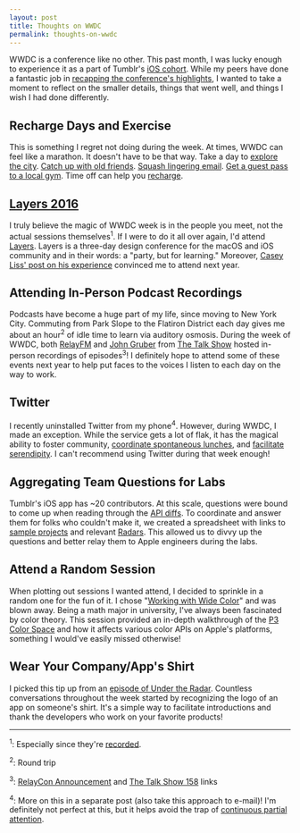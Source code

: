 ```yaml
---
layout: post
title: Thoughts on WWDC
permalink: thoughts-on-wwdc
---
```


WWDC is a conference like no other. This past month, I was lucky enough to experience it as a part of Tumblr's [iOS cohort](https://cocoa.tumblr.com/post/146758581738/wwdc-2016-has-come-and-passed-but-we-wanted-to). While my peers have done a fantastic job in [recapping the conference's highlights](https://swiftnews.curated.co/issues/91#start), I wanted to take a moment to reflect on the smaller details, things that went well, and things I wish I had done differently.

## Recharge Days and Exercise

This is something I regret not doing during the week. At times, WWDC can feel like a marathon. It doesn't have to be that way. Take a day to [explore the city](https://www.instagram.com/p/BG5jDpLNaw_). [Catch up with old friends](https://www.instagram.com/p/BGyVICpta3I). [Squash lingering email](https://twitter.com/mb/status/743516855076171776). [Get a guest pass to a local gym](https://twitter.com/wahoo/status/741405799344267265). Time off can help you [recharge](https://twitter.com/Sommer/status/741899695492976641).

## [Layers 2016](https://bringyourlayers.com)

I truly believe the magic of WWDC week is in the people you meet, not the actual sessions themselves<sup>1</sup>. If I were to do it all over again, I'd attend [Layers](https://bringyourlayers.com). Layers is a three-day design conference for the macOS and iOS community and in their words: a "party, but for learning." Moreover, [Casey Liss' post on his experience](https://www.caseyliss.com/2016/6/17/layers-2016) convinced me to attend next year.

## Attending In-Person Podcast Recordings

Podcasts have become a huge part of my life, since moving to New York City. Commuting from Park Slope to the Flatiron District each day gives me about an hour<sup>2</sup> of idle time to learn via auditory osmosis. During the week of WWDC, both [RelayFM](https://www.relay.fm) and [John Gruber](https://twitter.com/gruber) from [The Talk Show](https://overcast.fm/itunes528458508/the-talk-show-with-john-gruber) hosted in-person recordings of episodes<sup>3</sup>! I definitely hope to attend some of these events next year to help put faces to the voices I listen to each day on the way to work.

## Twitter

I recently uninstalled Twitter from my phone<sup>4</sup>. However, during WWDC, I made an exception. While the service gets a lot of flak, it has the magical ability to foster community, [coordinate spontaneous lunches](https://twitter.com/ayanonagon/status/743827770401165313), and [facilitate serendipity](https://twitter.com/joshavant/status/743178026259615745). I can't recommend using Twitter during that week enough!

## Aggregating Team Questions for Labs

Tumblr's iOS app has ~20 contributors. At this scale, questions were bound to come up when reading through the [API diffs](https://developer.apple.com/library/prerelease/content/releasenotes/General/iOS10APIDiffs/). To coordinate and answer them for folks who couldn't make it, we created a spreadsheet with links to [sample projects](https://github.com/paulrehkugler/OptionalityChanges) and relevant [Radars](https://openradar.appspot.com/page/1). This allowed us to divvy up the questions and better relay them to Apple engineers during the labs.

## Attend a Random Session

When plotting out sessions I wanted attend, I decided to sprinkle in a random one for the fun of it. I chose "[Working  with Wide Color](https://developer.apple.com/videos/play/wwdc2016/712/)" and was blown away. Being a math major in university, I've always been fascinated by color theory. This session provided an in-depth walkthrough of the [P3 Color Space](https://en.wikipedia.org/wiki/DCI-P3) and how it affects various color APIs on Apple's platforms, something I would've easily missed otherwise!

## Wear Your Company/App's Shirt

I picked this tip up from an [episode of Under the Radar](https://overcast.fm/+FgnZ09-xk). Countless conversations throughout the week started by recognizing the logo of an app on someone's shirt. It's a simple way to facilitate introductions and thank the developers who work on your favorite products!

---

<sup>1</sup>: Especially since they're [recorded](https://developer.apple.com/videos/wwdc2016).

<sup>2</sup>: Round trip

<sup>3</sup>: [RelayCon Announcement](http://www.extras.relay.fm/blog/2016/4/4/announcing-relaycon-wwdc-2016) and [The Talk Show 158](https://vimeo.com/171186055) links

<sup>4</sup>: More on this in a separate post (also take this approach to e-mail)! I'm definitely not perfect at this, but it helps avoid the trap of [continuous partial attention](https://twitter.com/jasdev/status/742985718461571073).
